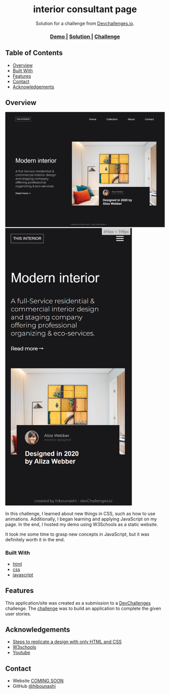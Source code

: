 <!-- Please update value in the {}  -->

<h1 align="center">interior consultant page</h1>

<div align="center">
   Solution for a challenge from  <a href="http://devchallenges.io" target="_blank">Devchallenges.io</a>.
</div>

<div align="center">
  <h3>
    <a href="https://{your-demo-link.your-domain}">
      Demo
    </a>
    <span> | </span>
    <a href="https://github.com/hibounashi/interior-consultant/blob/main/main.html">
      Solution
    </a>
    <span> | </span>
    <a href="https://devchallenges.io/challenges/Jymh2b2FyebRTUljkNcb">
      Challenge
    </a>
  </h3>
</div>

<!-- TABLE OF CONTENTS -->

## Table of Contents

- [Overview](#overview)
- [Built With](#built-with)
- [Features](#features)
- [Contact](#contact)
- [Acknowledgements](#acknowledgements)

<!-- OVERVIEW -->

## Overview

<p float="left">
  <img src="result.png"/>
  <img src="result_responsive.png" width="400px" /> 
</p>

In this challenge, I learned about new things in CSS, such as how to use animations. Additionally, I began learning and applying JavaScript on my page. In the end, I hosted my demo using W3Schools as a static website.

It took me some time to grasp new concepts in JavaScript, but it was definitely worth it in the end.
### Built With

<!-- This section should list any major frameworks that you built your project using. Here are a few examples.-->

- [html](https://reactjs.org/)
- [css](https://vuejs.org/)
- [javascript](https://tailwindcss.com/)

## Features

<!-- List the features of your application or follow the template. Don't share the figma file here :) -->

This application/site was created as a submission to a [DevChallenges](https://devchallenges.io/challenges) challenge. The [challenge](https://devchallenges.io/challenges/Jymh2b2FyebRTUljkNcb) was to build an application to complete the given user stories.

## Acknowledgements

<!-- This section should list any articles or add-ons/plugins that helps you to complete the project. This is optional but it will help you in the future. For exmpale -->

- [Steps to replicate a design with only HTML and CSS](https://devchallenges-blogs.web.app/how-to-replicate-design/)
- [W3schools](https://www.w3schools.com/js/js_examples.asp)
- [Youtube](https://youtube.com)

## Contact

- Website [COMING SOON](https://{your-web-site-link})
- GitHub [@hibounashi](https://github.com/hibounashi)
